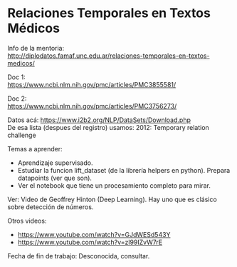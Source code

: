 # Relaciones Temporales en Textos Médicos

Info de la mentoria:  
http://diplodatos.famaf.unc.edu.ar/relaciones-temporales-en-textos-medicos/  

Doc 1:  
https://www.ncbi.nlm.nih.gov/pmc/articles/PMC3855581/  

Doc 2:  
https://www.ncbi.nlm.nih.gov/pmc/articles/PMC3756273/  

Datos acá: https://www.i2b2.org/NLP/DataSets/Download.php  
De esa lista (despues del registro) usamos: 2012: Temporary relation challenge  

Temas a aprender:  
 - Aprendizaje supervisado.
 - Estudiar la funcion lift_dataset (de la librería helpers en python). Prepara datapoints (ver que son).
 - Ver el notebook que tiene un procesamiento completo para mirar.

Ver: 
Video de Geoffrey Hinton (Deep Learning). Hay uno que es clásico sobre detección de números.  

Otros videos:  
 - https://www.youtube.com/watch?v=GJdWESd543Y 
 - https://www.youtube.com/watch?v=zl99IZvW7rE


Fecha de fin de trabajo: Desconocida, consultar.  



